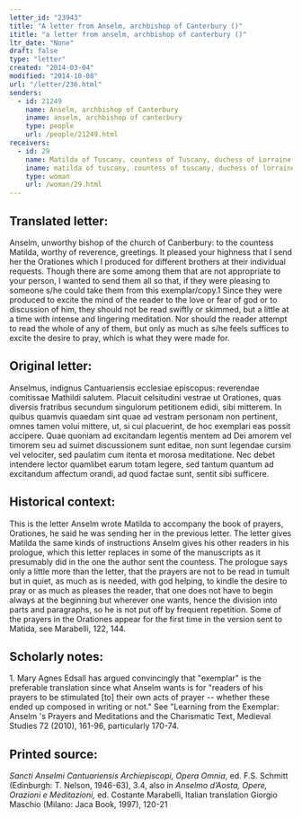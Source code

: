 ```yaml
---
letter_id: "23943"
title: "A letter from Anselm, archbishop of Canterbury ()"
ititle: "a letter from anselm, archbishop of canterbury ()"
ltr_date: "None"
draft: false
type: "letter"
created: "2014-03-04"
modified: "2014-10-08"
url: "/letter/236.html"
senders:
  - id: 21249
    name: Anselm, archbishop of Canterbury
    iname: anselm, archbishop of canterbury
    type: people
    url: /people/21249.html
receivers:
  - id: 29
    name: Matilda of Tuscany, countess of Tuscany, duchess of Lorraine
    iname: matilda of tuscany, countess of tuscany, duchess of lorraine
    type: woman
    url: /woman/29.html
---
```

<h2> Translated letter:</h2>Anselm, unworthy bishop of the church of Canberbury:  to the countess Matilda, worthy of reverence, greetings.
It pleased your highness that I send her the Orationes which I produced for different brothers at their individual requests.  Though there are some among them that are not appropriate to your person, I wanted to send them all so that, if they were pleasing to someone s/he could take them from this exemplar/copy.1  Since they were produced to excite the mind of the reader to the love or fear of god or to discussion of him, they should not be read swiftly or skimmed, but a little at a time with intense and lingering meditation.  Nor should the reader attempt to read the whole of any of them, but only as much as s/he feels suffices to excite the desire to pray, which is what they were made for.
<h2 class="mt-4"> Original letter:</h2>Anselmus, indignus Cantuariensis ecclesiae episcopus:  reverendae comitissae Mathildi salutem.
Placuit celsitudini vestrae ut Orationes, quas diversis fratribus secundum singulorum petitionem edidi, sibi mitterem.  In quibus quamvis quaedam sint quae ad vestram personam non pertinent, omnes tamen volui mittere, ut, si cui placuerint, de hoc exemplari eas possit accipere.  Quae quoniam ad excitandam legentis mentem ad Dei amorem vel timorem seu ad suimet discussionem sunt editae, non sunt legendae cursim vel velociter, sed paulatim cum itenta et morosa meditatione.  Nec debet intendere lector quamlibet earum totam legere, sed tantum quantum ad excitandum affectum orandi, ad quod factae sunt, sentit sibi sufficere.
<h2 class="mt-4"> Historical context:</h2>This is the letter Anselm wrote Matilda to accompany the book of prayers, Orationes, he said he was sending her in the previous letter.  The letter gives Matilda the same kinds of instructions Anselm gives his other readers in his prologue, which this letter replaces in some of the manuscripts as it presumably did in the one the author sent the countess.  The prologue says only a little more than the letter, that the prayers are not to be read in tumult but in quiet, as much as is needed, with god helping, to kindle the desire to pray or as much as pleases the reader, that one does not have to begin always at the beginning but wherever one wants, hence the division into parts and paragraphs, so he is not put off by frequent repetition.  Some of the prayers in the Orationes appear for the first time in the version sent to Matida, see Marabelli, 122, 144.
<h2 class="mt-4"> Scholarly notes:</h2>1.  Mary Agnes Edsall has argued convincingly that "exemplar" is the preferable translation since what Anselm wants is for "readers of his prayers to be stimulated [to] their own acts of prayer -- whether these ended up composed in writing or not."  See "Learning from the Exemplar:  Anselm 's Prayers and Meditations and the Charismatic Text, Medieval Studies 72 (2010), 161-96, particularly 170-74.
<h2 class="mt-4"> Printed source:</h2><p><em>Sancti Anselmi Cantuariensis Archiepiscopi, Opera Omnia</em>, ed. F.S. Schmitt (Edinburgh: T. Nelson, 1946-63), 3.4, also in <em>Anselmo d’Aosta, Opere, Orazioni e Meditazioni,</em> ed. Costante Marabelli, Italian translation Giorgio Maschio (Milano: Jaca Book, 1997), 120-21</p>
